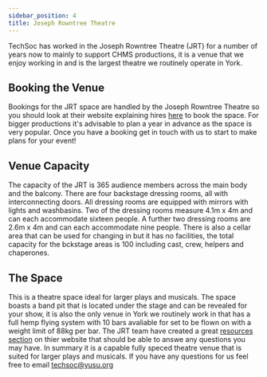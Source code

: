 ```yaml
---
sidebar_position: 4
title: Joseph Rowntree Theatre
---
```


TechSoc has worked in the Joseph Rowntree Theatre (JRT) for a number of years now to mainly to support CHMS productions, it is a venue that we enjoy working in and is the largest theatre we routinely operate in York.

## Booking the Venue
Bookings for the JRT space are handled by the Joseph Rowntree Theatre so you should look at their website explaining hires [here](https://www.josephrowntreetheatre.co.uk/hiring/) to book the space. For bigger productions it's advisable to plan a year in advance as the space is very popular. Once you have a booking get in touch with us to start to make plans for your event!

## Venue Capacity
The capacity of the JRT is 365 audience members across the main body and the balcony. 
There are four backstage dressing rooms, all with interconnecting doors. All dressing rooms are equipped with mirrors with lights and washbasins. Two of the dressing rooms measure 4.1m x 4m and can each accommodate sixteen people. A further two dressing rooms are 2.6m x 4m and can each accommodate nine people. There is also a cellar area that can be used for changing in but it has no facilities, the total capacity for the bckstage areas is 100 including cast, crew, helpers and chaperones. 

## The Space
This is a theatre space ideal for larger plays and musicals. The space boasts a band pit that is located under the stage and can be revealed for your show, it is also the only venue in York we routinely work in that has a full hemp flying system with 10 bars avaliable for set to be flown on with a weight limit of 88kg per bar.
The JRT team have created a great [resources section](https://www.josephrowntreetheatre.co.uk/hiring/general-information/) on thier website that should be able to answe any questions you may have. In summary it is a capable fully speced theatre venue that is suited for larger plays and musicals. If you have any questions for us feel free to email [techsoc@yusu.org](mailto:techsoc@yusu.org)
